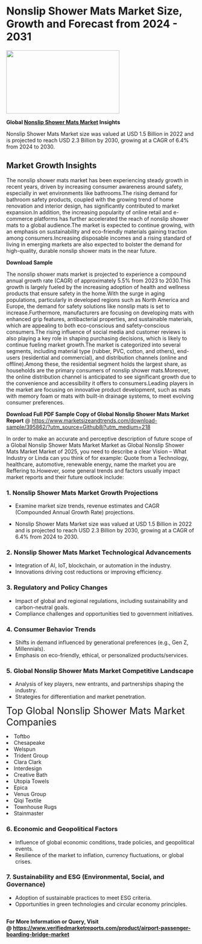 <H1>Nonslip Shower Mats Market Size, Growth and Forecast from 2024 - 2031</H1><img class="aligncenter size-medium wp-image-584254" src="https://thirdeyenews.in/wp-content/uploads/2024/09/Global-Market-Research-300x168.jpeg" alt="" width="300" height="168" /><p><strong>Global&nbsp;<a href="https://www.marketsizeandtrends.com/download-sample/395862/?utm_source=Github8j?utm_medium=218">Nonslip Shower Mats Market</a> Insights</strong></p><p>Nonslip Shower Mats Market size was valued at USD 1.5 Billion in 2022 and is projected to reach USD 2.3 Billion by 2030, growing at a CAGR of 6.4% from 2024 to 2030.</p><p><h2>Market Growth Insights</h2> <p>The nonslip shower mats market has been experiencing steady growth in recent years, driven by increasing consumer awareness around safety, especially in wet environments like bathrooms.The rising demand for bathroom safety products, coupled with the growing trend of home renovation and interior design, has significantly contributed to market expansion.In addition, the increasing popularity of online retail and e-commerce platforms has further accelerated the reach of nonslip shower mats to a global audience.The market is expected to continue growing, with an emphasis on sustainability and eco-friendly materials gaining traction among consumers.Increasing disposable incomes and a rising standard of living in emerging markets are also expected to bolster the demand for high-quality, durable nonslip shower mats in the near future.</p> <p><strong>Download Sample</strong></p> <p>The nonslip shower mats market is projected to experience a compound annual growth rate (CAGR) of approximately 5.5% from 2023 to 2030.This growth is largely fueled by the increasing adoption of health and wellness products that ensure safety in the home.With the surge in aging populations, particularly in developed regions such as North America and Europe, the demand for safety solutions like nonslip mats is set to increase.Furthermore, manufacturers are focusing on developing mats with enhanced grip features, antibacterial properties, and sustainable materials, which are appealing to both eco-conscious and safety-conscious consumers.The rising influence of social media and customer reviews is also playing a key role in shaping purchasing decisions, which is likely to continue fueling market growth.The market is categorized into several segments, including material type (rubber, PVC, cotton, and others), end-users (residential and commercial), and distribution channels (online and offline).Among these, the residential segment holds the largest share, as households are the primary consumers of nonslip shower mats.Moreover, the online distribution channel is anticipated to see significant growth due to the convenience and accessibility it offers to consumers.Leading players in the market are focusing on innovative product development, such as mats with memory foam or mats with built-in drainage systems, to meet evolving consumer preferences.<p><span class=""><strong>Download Full PDF Sample Copy of Global Nonslip Shower Mats Market Report</strong> @ <a href="https://www.marketsizeandtrends.com/download-sample/395862/?utm_source=Github8j?utm_medium=218" target="_blank">https://www.marketsizeandtrends.com/download-sample/395862/?utm_source=Github8j?utm_medium=218</a></span></p><p>In order to make an accurate and perceptive description of future scope of a Global&nbsp;Nonslip Shower Mats Market Market as Global&nbsp;Nonslip Shower Mats Market Market of 2025, you need to describe a clear Vision &ndash; What Industry or Linda can you think of for example: Quote from a Technology, healthcare, automotive, renewable energy, name the market you are Reffering to.However, some general trends and factors usually impact market reports and their future outlook include:</p><h3>1.&nbsp;<strong>Nonslip Shower Mats Market Growth Projections</strong></h3><ul><li>Examine market size trends, revenue estimates and CAGR (Compounded Annual Growth Rate) projections.</li><li><p>Nonslip Shower Mats Market size was valued at USD 1.5 Billion in 2022 and is projected to reach USD 2.3 Billion by 2030, growing at a CAGR of 6.4% from 2024 to 2030.</p></li></ul><h3>2.&nbsp;<strong>Nonslip Shower Mats Market Technological Advancements</strong></h3><ul><li>Integration of AI, IoT, blockchain, or automation in the industry.</li><li>Innovations driving cost reductions or improving efficiency.</li></ul><h3>3.&nbsp;<strong>Regulatory and Policy Changes</strong></h3><ul><li>Impact of global and regional regulations, including sustainability and carbon-neutral goals.</li><li>Compliance challenges and opportunities tied to government initiatives.</li></ul><h3>4.&nbsp;<strong>Consumer Behavior Trends</strong></h3><ul><li>Shifts in demand influenced by generational preferences (e.g., Gen Z, Millennials).</li><li>Emphasis on eco-friendly, ethical, or personalized products/services.</li></ul><h3>5.&nbsp;<strong>Global Nonslip Shower Mats Market Competitive Landscape</strong></h3><ul><li>Analysis of key players, new entrants, and partnerships shaping the industry.</li><li>Strategies for differentiation and market penetration.</li></ul><p data-pm-slice="1 1 []"><span style="color: inherit; font-family: inherit; font-size: 25px;">Top Global Nonslip Shower Mats Market Companies</span></p><div class="" data-test-id=""><p><li>Toftbo</li><li> Chesapeake</li><li> Welspun</li><li> Trident Group</li><li> Clara Clark</li><li> Interdesign</li><li> Creative Bath</li><li> Utopia Towels</li><li> Epica</li><li> Venus Group</li><li> Qiqi Textile</li><li> Townhouse Rugs</li><li> Stainmaster</li></p></div><h3>6.&nbsp;<strong>Economic and Geopolitical Factors</strong></h3><ul><li>Influence of global economic conditions, trade policies, and geopolitical events.</li><li>Resilience of the market to inflation, currency fluctuations, or global crises.</li></ul><h3>7.&nbsp;<strong>Sustainability and ESG (Environmental, Social, and Governance)</strong></h3><ul><li>Adoption of sustainable practices to meet ESG criteria.</li><li>Opportunities in green technologies and circular economy principles.</li></ul><h2><strong style="font-size: 14px;">For More Information or Query, Visit @&nbsp;</strong><a style="background-color: #ffffff; font-size: 14px;" href="https://www.marketsizeandtrends.com/report/nonslip-shower-mats-market/" target="_blank">https://www.verifiedmarketreports.com/product/airport-passenger-boarding-bridge-market</a></h2>